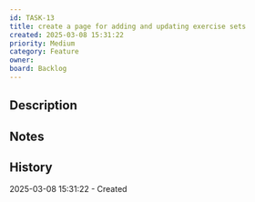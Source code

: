 ```yaml
---
id: TASK-13
title: create a page for adding and updating exercise sets
created: 2025-03-08 15:31:22
priority: Medium
category: Feature
owner: 
board: Backlog
---
```


## Description


## Notes


## History
2025-03-08 15:31:22 - Created
